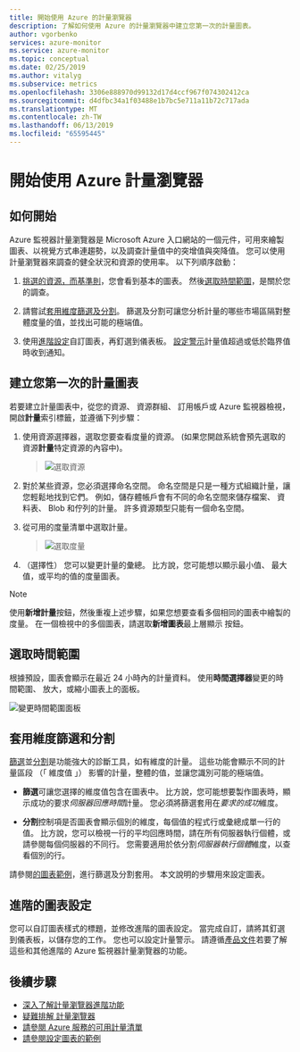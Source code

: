 ```yaml
---
title: 開始使用 Azure 的計量瀏覽器
description: 了解如何使用 Azure 的計量瀏覽器中建立您第一次的計量圖表。
author: vgorbenko
services: azure-monitor
ms.service: azure-monitor
ms.topic: conceptual
ms.date: 02/25/2019
ms.author: vitalyg
ms.subservice: metrics
ms.openlocfilehash: 3306e888970d99132d17d4ccf967f074302412ca
ms.sourcegitcommit: d4dfbc34a1f03488e1b7bc5e711a11b72c717ada
ms.translationtype: MT
ms.contentlocale: zh-TW
ms.lasthandoff: 06/13/2019
ms.locfileid: "65595445"
---
```

# <a name="getting-started-with-azure-metrics-explorer"></a>開始使用 Azure 計量瀏覽器

## <a name="where-do-i-start"></a>如何開始
Azure 監視器計量瀏覽器是 Microsoft Azure 入口網站的一個元件，可用來繪製圖表、以視覺方式串連趨勢，以及調查計量值中的突增值與突降值。 您可以使用計量瀏覽器來調查的健全狀況和資源的使用率。 以下列順序啟動：

1. [挑選的資源，而基準則](#create-your-first-metric-chart)，您會看到基本的圖表。 然後[選取時間範圍](#select-a-time-range)，是關於您的調查。

1. 請嘗試[套用維度篩選及分割](#apply-dimension-filters-and-splitting)。 篩選及分割可讓您分析計量的哪些市場區隔對整體度量的值，並找出可能的極端值。

1. 使用[進階設定](#advanced-chart-settings)自訂圖表，再釘選到儀表板。 [設定警示](alerts-metric-overview.md)計量值超過或低於臨界值時收到通知。

## <a name="create-your-first-metric-chart"></a>建立您第一次的計量圖表

若要建立計量圖表中，從您的資源、 資源群組、 訂用帳戶或 Azure 監視器檢視，開啟**計量**索引標籤，並遵循下列步驟：

1. 使用資源選擇器，選取您要查看度量的資源。 (如果您開啟系統會預先選取的資源**計量**特定資源的內容中)。

    > ![選取資源](./media/metrics-getting-started/resource-picker.png)

2. 對於某些資源，您必須選擇命名空間。 命名空間是只是一種方式組織計量，讓您輕鬆地找到它們。 例如，儲存體帳戶會有不同的命名空間來儲存檔案、 資料表、 Blob 和佇列的計量。 許多資源類型只能有一個命名空間。

3. 從可用的度量清單中選取計量。

    > ![選取度量](./media/metrics-getting-started/metric-picker.png)

4. （選擇性） 您可以變更計量的彙總。 比方說，您可能想以顯示最小值、 最大值，或平均的值的度量圖表。

> [!NOTE]
> 使用**新增計量**按鈕，然後重複上述步驟，如果您想要查看多個相同的圖表中繪製的度量。 在一個檢視中的多個圖表，請選取**新增圖表**最上層顯示 按鈕。

## <a name="select-a-time-range"></a>選取時間範圍

根據預設，圖表會顯示在最近 24 小時內的計量資料。 使用**時間選擇器**變更的時間範圍、 放大，或縮小圖表上的面板。 

![變更時間範圍面板](./media/metrics-getting-started/time-picker.png)

## <a name="apply-dimension-filters-and-splitting"></a>套用維度篩選和分割

[篩選](metrics-charts.md#apply-filters-to-charts)並[分割](metrics-charts.md#apply-splitting-to-a-chart)是功能強大的診斷工具，如有維度的計量。 這些功能會顯示不同的計量區段 （「 維度值 」） 影響的計量，整體的值，並讓您識別可能的極端值。

- **篩選**可讓您選擇的維度值包含在圖表中。 比方說，您可能想要製作圖表時，顯示成功的要求*伺服器回應時間*計量。 您必須將篩選套用在*要求的成功*維度。 

- **分割**控制項是否圖表會顯示個別的維度，每個值的程式行或彙總成單一行的值。 比方說，您可以檢視一行的平均回應時間，請在所有伺服器執行個體，或請參閱每個伺服器的不同行。 您需要適用於依分割*伺服器執行個體*維度，以查看個別的行。

請參閱[的圖表範例](metric-chart-samples.md)，進行篩選及分割套用。 本文說明的步驟用來設定圖表。

## <a name="advanced-chart-settings"></a>進階的圖表設定

您可以自訂圖表樣式的標題，並修改進階的圖表設定。 當完成自訂，請將其釘選到儀表板，以儲存您的工作。 您也可以設定計量警示。 請遵循[產品文件](metrics-charts.md)若要了解這些和其他進階的 Azure 監視器計量瀏覽器的功能。

## <a name="next-steps"></a>後續步驟

* [深入了解計量瀏覽器進階功能](metrics-charts.md)
* [疑難排解 計量瀏覽器](metrics-troubleshoot.md)
* [請參閱 Azure 服務的可用計量清單](metrics-supported.md)
* [請參閱設定圖表的範例](metric-chart-samples.md)
